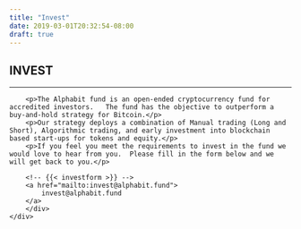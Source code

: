 ```yaml
---
title: "Invest"
date: 2019-03-01T20:32:54-08:00
draft: true
---
```




<div class="investment-process">
	<div class="content">
		<div class="container">
		<h2>INVEST</h2>
		<hr class="redline"/>

		<p>The Alphabit fund is an open-ended cryptocurrency fund for accredited investors.   The fund has the objective to outperform a buy-and-hold strategy for Bitcoin.</p>
		<p>Our strategy deploys a combination of Manual trading (Long and Short), Algorithmic trading, and early investment into blockchain based start-ups for tokens and equity.</p>
		<p>If you feel you meet the requirements to invest in the fund we would love to hear from you.  Please fill in the form below and we will get back to you.</p>

		<!-- {{< investform >}} -->
		<a href="mailto:invest@alphabit.fund">
			invest@alphabit.fund
		</a>
		</div>
	</div>
</div>